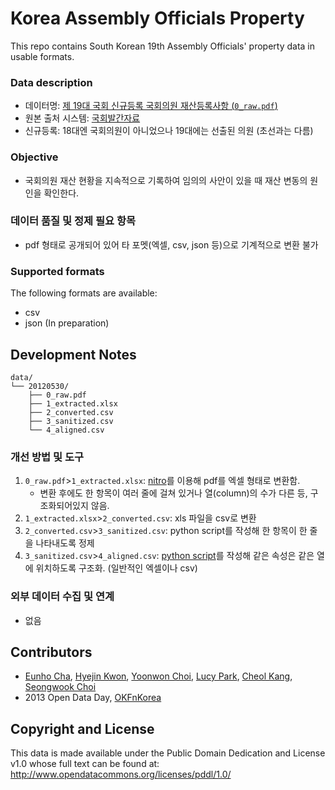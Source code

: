 # Korea Assembly Officials Property

This repo contains South Korean 19th Assembly Officials' property data in usable formats.

### Data description
- 데이터명: [제 19대 국회 신규등록 국회의원 재산등록사항 (`0_raw.pdf`)](http://ebook.assembly.go.kr/HLOpenPDF.jsp?file=general72973655.pdf&keyword=78%C8%A3&system=GENERALPUB)
- 원본 출처 시스템: [국회발간자료](http://ebook.assembly.go.kr/)
- 신규등록: 18대엔 국회의원이 아니었으나 19대에는 선출된 의원 (초선과는 다름) 

### Objective
- 국회의원 재산 현황을 지속적으로 기록하여 임의의 사안이 있을 때 재산 변동의 원인을 확인한다.

### 데이터 품질 및 정제 필요 항목
- pdf 형태로 공개되어 있어 타 포멧(엑셀, csv, json 등)으로 기계적으로 변환 불가

### Supported formats
The following formats are available:

- csv
- json (In preparation)

## Development Notes

	data/
	└── 20120530/
    	├── 0_raw.pdf
    	├── 1_extracted.xlsx
	    ├── 2_converted.csv
    	├── 3_sanitized.csv
	    └── 4_aligned.csv

### 개선 방법 및 도구
1. `0_raw.pdf`>`1_extracted.xlsx`: [nitro](http://www.nitropdf.com/)를 이용해 pdf를 엑셀 형태로 변환함.
	- 변환 후에도  한 항목이 여러 줄에 걸쳐 있거나 열(column)의 수가 다른 등, 구조화되어있지 않음.
2. `1_extracted.xlsx`>`2_converted.csv`: xls 파일을 csv로 변환
3. `2_converted.csv`>`3_sanitized.csv`: python script를 작성해 한 항목이 한 줄을 나타내도록 정제
4. `3_sanitized.csv`>`4_aligned.csv`: [python script](https://github.com/teampopong/korea-assembly-officials-property/blob/master/align.py)를 작성해 같은 속성은 같은 열에 위치하도록 구조화. (일반적인 엑셀이나 csv)

### 외부 데이터 수집 및 연계
- 없음

## Contributors
- <a href="mailto:eunho.cha@gmail.com">Eunho Cha</a>, <a href="mailto:hjkwon@newstapa.org">Hyejin Kwon</a>, <a href="mailto:soulabe@newstapa.org">Yoonwon Choi</a>, <a href="mailto:lucypark@popong.com">Lucy Park</a>, <a href="mailto:steel@popong.com">Cheol Kang</a>, <a href="mailto:2424wlsgur@naver.com">Seongwook Choi</a>
- 2013 Open Data Day, <a href="http://www.facebook.com/OKFNKorea">OKFnKorea</a>

## Copyright and License
This data is made available under the Public Domain Dedication and License v1.0 whose full text can be found at: http://www.opendatacommons.org/licenses/pddl/1.0/
